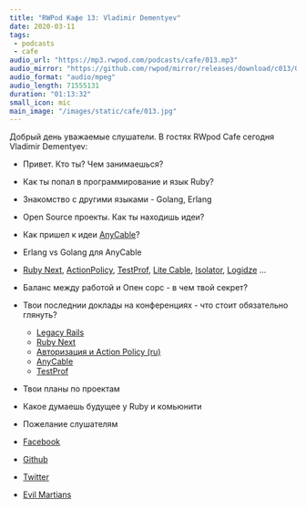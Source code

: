 ```yaml
---
title: "RWPod Кафе 13: Vladimir Dementyev"
date: 2020-03-11
tags:
 - podcasts
 - cafe
audio_url: "https://mp3.rwpod.com/podcasts/cafe/013.mp3"
audio_mirror: "https://github.com/rwpod/mirror/releases/download/c013/013.mp3"
audio_format: "audio/mpeg"
audio_length: 71555131
duration: "01:13:32"
small_icon: mic
main_image: "/images/static/cafe/013.jpg"
---
```


Добрый день уважаемые слушатели. В гостях RWpod Cafe сегодня Vladimir Dementyev:

 - Привет. Кто ты? Чем занимаешься?
 - Как ты попал в программирование и язык Ruby?
 - Знакомство с другими языками - Golang, Erlang
 - Open Source проекты. Как ты находишь идеи?
 - Как пришел к идеи [AnyCable](https://anycable.io/)?
 - Erlang vs Golang для AnyCable
 - [Ruby Next](https://github.com/ruby-next/ruby-next), [ActionPolicy](https://github.com/palkan/action_policy), [TestProf](https://github.com/palkan/test-prof), [Lite Cable](https://github.com/palkan/litecable), [Isolator](https://github.com/palkan/isolator), [Logidze](https://github.com/palkan/logidze) ...
 - Баланс между работой и Опен сорс - в чем твой секрет?
 - Твои последнии доклады на конференциях - что стоит обязательно глянуть?
   - [Legacy Rails](https://noti.st/palkan/vhsbxO/terraforming-legacy-rails-applications)
   - [Ruby Next](https://noti.st/palkan/j3i2Dr/ruby-next-make-old-rubies-quack-like-a-new-one)
   - [Авторизация и Action Policy (ru)](https://noti.st/palkan/DPfTP6/welcome-or-access-denied)
   - [AnyCable](https://noti.st/palkan/Y1bPpn/high-speed-cables-for-ruby)
   - [TestProf](https://noti.st/palkan/mf31ab/99-problems-of-slow-tests)
 - Твои планы по проектам
 - Какое думаешь будущее у Ruby и комьюнити
 - Пожелание слушателям

 - [Facebook](https://www.facebook.com/palkan.tula)
 - [Github](https://github.com/palkan)
 - [Twitter](https://twitter.com/palkan_tula)
 - [Evil Martians](https://evilmartians.com/)

<!--more-->
